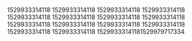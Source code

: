1529933314118
1529933314118
1529933314118
1529933314118
1529933314118
1529933314118
1529933314118
1529933314118
1529933314118
1529933314118
1529933314118
1529933314118
1529933314118
1529933314118
15299333141181529979717334